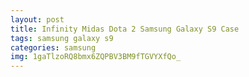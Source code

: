 ```yaml
---
layout: post
title: Infinity Midas Dota 2 Samsung Galaxy S9 Case
tags: samsung galaxy s9
categories: samsung
img: 1gaTlzoRQ8bmx6ZQPBV3BM9fTGVYXfQo_
---
```

